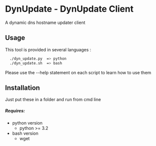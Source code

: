 # DynUpdate - DynUpdate Client

A dynamic dns hostname updater client

## Usage

This tool is provided in several languages :

```bash
  ./dyn_update.py  => python
  ./dyn_update.sh  => bash
```

Please use the --help statement on each script to learn how to use them

## Installation

Just put these in a folder and run from cmd line

##### Requires:
  - python version
    * python >= 3.2
  - bash version
    * wget